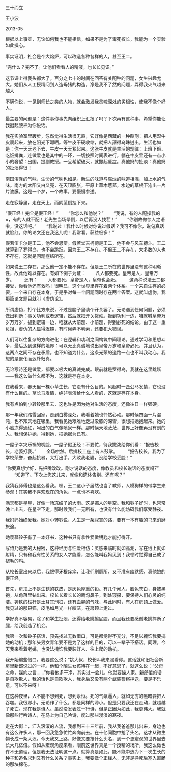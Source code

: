 三十而立

王小波

2013-05

根据以上事实，无论如何我也不能相信，如果不是为了毒死校长，我能为一个实验如此操心。

事实证明，社会是个大熔炉，可以改造各种各样的人，甚至王二。

“完什么？完不了。让他们看看人的精液，也长长见识。”

这节课上得我头都大了。百分之七十的时间在回答有关配种的问题，女生兴趣尤大。她们从人工授精问到人造母猪的构造，净是我不了然的问题，弄得我火气越来越大

不瞒你说，一见到师长之类的人物，就会激发我灵魂深处的劣根性，使我不像个好人。

最主要的问题是：这件事你事先向组织上汇报了吗？下次再有这种事，希望你能让我挺起腰杆为你说话。

我在实验室里踱步，忽然觉得生活很无趣，它好像是西藏的一种酷刑：把人用湿牛皮裹起来，放在阳光下曝晒。等牛皮干硬收缩，就把人箍得乌珠迸出。生活也如是：你一天天老下去，牛皮一天天紧起来。这张牛皮就是生活的规律：上班下班、吃饭排粪，连做爱也是其中的一环，一切按照时间表进行，躺在牛皮里还有一点小小的奢望：出国，提副教授。一旦希望破灭，就撒起癔症。真他妈的扯淡：真他妈的扯淡得很！

南国沼泽的气味，生命的气味也如是。新生的味道与腐烂的味道相混，加上水的气味。南方的太阳又白又亮，在天顶膨胀，平原上草木葱笼，水边的草根下沁出一片片油膜。这是一个梦，一个故事，要慢慢参透。

走在寂静里，走在天上，而阴茎倒挂下来。

“假正经！完全是假正经！” 　　“你怎么和他说？” 　　“我说，有的人配操我的×，有的人就不配！老先生当场晕倒，以后再没人找茬！” 　　“你别故做惊人之语啦，没这话吧。” 　　“我说过！我什么时候对你说过假话？我可不像你，说句真话就脸红。你的论文还在我这儿呢！我常看，获益极多！”

假若笛卡尔是王二，他不会思辩。假若堂吉柯德是王二，他不会与风车搏斗。王二就算到了罗得岛，也不会跳跃。因为王二不存在。不但王二不存在，大多数的人也不存在，这就是问题症结所在。

如果说王二存在，那么他一定不能不存在。但是王二所在的世界里没有这种明晰性，故此他难以存在。有如下例子为证： 　　凡人都要死。皇帝是人，皇帝万岁。 　　还有： 　　人都要死，皇帝是人，皇帝也会死。 　　这两种说法王二都接受，你看他还有救吗！很明显，这个世界里存在着两个体系。一个来自生存的必要，一个来自存在本身，于是乎对每一个问题同时存在两个答案。这就叫虚伪，我那篇论文题目就叫《虚伪论》。

所谓虚伪，打个比方来说，不过是脑子里装个开关罢了。无论遇到任何问题，必须做出判断：事关功利或者逻辑，然后就把开关拨动。扳到功利一边，咱就喊皇帝万岁万万岁，扳到逻辑一边，咱就从大前题、小前题，得到必死的结论。由于这一重负担，虚伪的人显得迟钝，有时候弄不利索，还要犯大错误。

人们可以往复杂的方向进化：在逻辑和功利之间构筑中间理论。通过学习和思想斗争，最后达到这样的境界：可以无比真诚地说出皇帝万岁和皇帝必死，并且认为，这两点之间不存在矛盾。也不知道为什么，这条光荣的道路一点也不叫我动心。我想的是退化而返朴归真。

无论写诗还是做爱，都要以极大的真诚完成。眼前就是罗得岛，我就在这里跳跃——我这么做什么都不为，这就是存在本身。

在我看来，春天里一棵小草生长，它没有什么目的。风起时一匹公马发情，它也没有什么目的。草长马发情，绝非表演给什么人看的，这就是存在本身。

我有点怕到小转铃那里去，这也许是因为她对生活的态度，还像往日一样强硬。

那一年我们踏雪回家，走到白雾深处，我看着她也怦然心动。那时候四面一片混沌，也不知天地在哪里，我看见她艰难地走过没膝的深雪，很想把她抱起来。她的小脸冻得通红，呵出的白气像喷泉一样。那时候天地茫茫，世界上好像再没有别的人。我想保护她，得到她，把她据为已有。

一屋子幸灾乐祸的嘴脸，一屋子假正经！不要忙，待我撒泼给你们看：“报告校长，老婆打我。” 　　全场哄然。后排校工座上有人鼓掌。 　　“报告校长，我为了学校荣誉，奋起抗暴，大打出手，大败我老婆，没给学校丢脸！”

“你要真想学好，先把嘴改改。刚才说话的态度，像教员和校长说话的态度吗7” 　　“知道了。下次上您这儿来，就像和遗体告别。还有呢？”

我猜我师傅也是这么看我。嘿，王二这小子居然也当了教师，人模狗样的带学生来参观！其实我不喜欢现在的角色，一点也不喜欢。

满天都是星星，好像一场冻结了的大雨。这是媚人的星空。我和铃子好时，也常常晚上出去，在星空下走。那时候我们一无所有，也没有什么能妨碍我们享受静夜。

我妈妈始终爱我。她对小转铃说，人生是一条寂寞的路，要有一本有趣的书来消磨旅途。

她羡慕铃子有了一本好书，这种书只有拿性爱做钥匙才能打得开。

写诗乃是我的大秘密，这种经历与性爱相仿：灵感来临时就如高潮，写在纸上就如射精，只有和我有性关系的女人才能看，怎么能叫我妈见到！我顿时觉得自己成了褪毛的鸡。

从校长室出来以后，我恨得牙根痒痒，让我们刷厕所，又不准有幽默感，真他娘的假正经。

首先，房顶上不是生锈的铁皮，是灰色厚重的铅。有几个阉人，脸色苍白，身披黑袍，从角落里钻出来。校长长着长长的鹰勾鼻子，到处窥探，要保持人们心灵的纯洁。铸铁的栏杆是土耳其刑桩，还有血腥的气味，与此同时，有人在房顶上做爱。我见过的那只猫，皮毛如月光一样皎洁，在房顶上走过。

学好真不容易，除了和学生扯淡，还得给老姚擦屁股，而且我还要感谢老姚摔断了腿，给我创造了机会。

我第一次和铃子搭话，预先找过无数借口，可是都觉得不充分，不足以掩饰我要搞她的动机；那年头男女青年要不是为了这样的目的，可以一辈子不搭话。同理，今天我来看着老姚，也没法掩饰我要装好人、往上爬的动机。

我开始编些借口。我要这么说；“姚大叔，校长叫我来照看你。这话就和旧社会新房里新郎说过的一样。他和个陌生女孩待在一起，不好意思了，就这么说：“父母之命，媒妁之言……”你看他多干净，其实过一会儿，他就要操人家。新郎倌的话是自欺欺人，我的话也是自欺欺人，我身后又没有两个武装警察押送，要是不乐意，可以不来呀！

在这种夜里，人不能不想到死，想到永恒。死的气氛逼人，就如无穷的黑暗要把人吞噬。我很渺小，无论作了什么，都是同样的渺小。但是只要我还在走动，就超越了死亡。现在我是诗人。虽然没发表过一行诗，但是正因为如此，我更伟大。我就像那些行吟诗人，在马上为自己吟诗，度过那些漫漫的寒夜。

走在大街上，汇入滚滚的人流，我想到三十三年前，我从我爸爸那儿出来，身边也有这么许多人，那一回我急急忙忙奔向前去。在十亿同胞中抢了头名，这才从微生物长成一条大汉。今天我又上路，好像又要抢什么头名，到一个更宏观的世界里去长大几亿倍。假如从宏观角度来看，眼前这世界真是一个授精的场所，我这么做也许不无道理，但是我无法证明这一点。就算真是如此，能不能中选为下—次生长的种子和追名求利又有什么关系？事实上，我要做个正经人，无非是挣死后塞入直肠的那块棉花。

